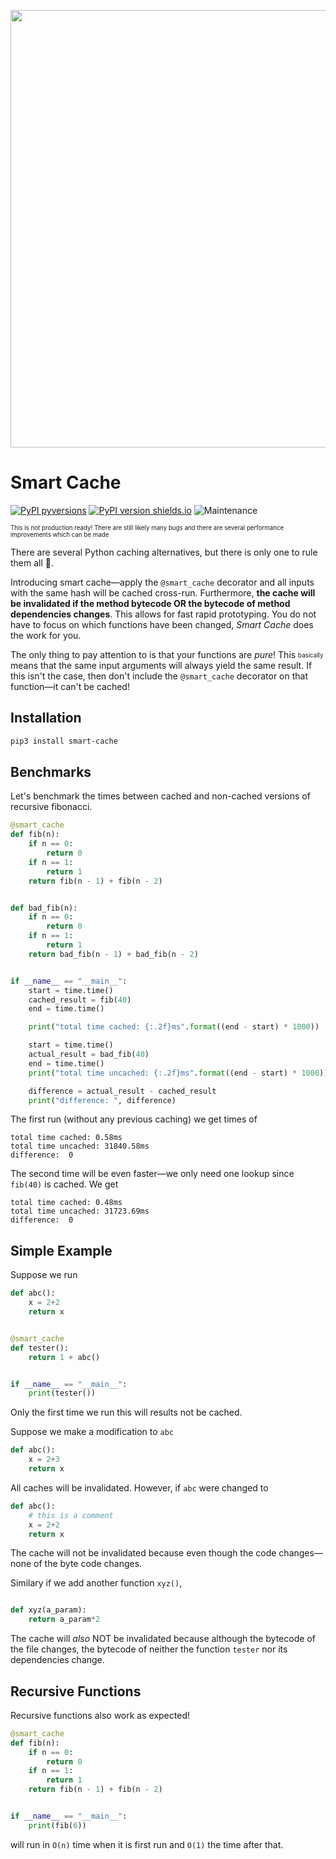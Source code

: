
<p align="center">
  <img width="700" src="https://user-images.githubusercontent.com/7644264/114815257-78e8e800-9d7b-11eb-8a59-ebd6181e916e.gif">
</p>


# Smart Cache

[![PyPI pyversions](https://img.shields.io/pypi/pyversions/smart-cache.svg)](https://pypi.python.org/pypi/smart-cache/)
[![PyPI version shields.io](https://img.shields.io/pypi/v/smart-cache.svg)](https://pypi.python.org/pypi/smart-cache/)
![Maintenance](https://img.shields.io/badge/Maintained%3F-yes-green.svg)

<sub><sup>This is not production ready! There are still likely many bugs and there are several performance improvements which can be made</sup></sub>

There are several Python caching alternatives, but there is only one to rule them all 💍.

Introducing smart cache—apply the `@smart_cache` decorator and all inputs
with the same hash will be cached cross-run. Furthermore,
**the cache will be invalidated if the method bytecode OR the bytecode of method dependencies changes**. This allows for fast rapid prototyping. You do not have to focus on which
functions have been changed, _Smart Cache_ does the work for you.

The only thing to pay attention to is that your functions are *pure*! This <sub><sup>basically</sub></sup> means that the same input arguments will always yield the same result.  If this isn't the case, then don't include the `@smart_cache` decorator on that function—it can't be cached!

## Installation

```bash
pip3 install smart-cache
```

## Benchmarks
Let's benchmark the times between cached and non-cached versions of recursive fibonacci.
```python
@smart_cache
def fib(n):
    if n == 0:
        return 0
    if n == 1:
        return 1
    return fib(n - 1) + fib(n - 2)


def bad_fib(n):
    if n == 0:
        return 0
    if n == 1:
        return 1
    return bad_fib(n - 1) + bad_fib(n - 2)


if __name__ == "__main__":
    start = time.time()
    cached_result = fib(40)
    end = time.time()

    print("total time cached: {:.2f}ms".format((end - start) * 1000))

    start = time.time()
    actual_result = bad_fib(40)
    end = time.time()
    print("total time uncached: {:.2f}ms".format((end - start) * 1000))

    difference = actual_result - cached_result
    print("difference: ", difference)
```

The first run (without any previous caching) we get times of
```
total time cached: 0.58ms
total time uncached: 31840.58ms
difference:  0
```

The second time will be even faster—we only need one lookup since `fib(40)` is cached. We get
```
total time cached: 0.48ms
total time uncached: 31723.69ms
difference:  0
```

## Simple Example
Suppose we run
```python
def abc():
    x = 2+2
    return x


@smart_cache
def tester():
    return 1 + abc()


if __name__ == "__main__":
    print(tester())
```

Only the first time we run this will
results not be cached.

Suppose we make a modification to `abc`

```python
def abc():
    x = 2+3
    return x
```

All caches will be invalidated. However, if `abc` were
changed to

```python
def abc():
    # this is a comment
    x = 2+2
    return x
```

The cache will not be invalidated because even though the 
code changes—none of the byte code changes.

Similary if we add another function `xyz()`,

```python

def xyz(a_param):
    return a_param*2
```

The cache will _also_ NOT be invalidated because although
the bytecode of the file changes, the bytecode of neither the function `tester`
nor its dependencies change.

## Recursive Functions
Recursive functions also work as expected!
```python
@smart_cache
def fib(n):
    if n == 0:
        return 0
    if n == 1:
        return 1
    return fib(n - 1) + fib(n - 2)


if __name__ == "__main__":
    print(fib(6))
```

will run in `O(n)` time when it is first run
and `O(1)` the time after that.
